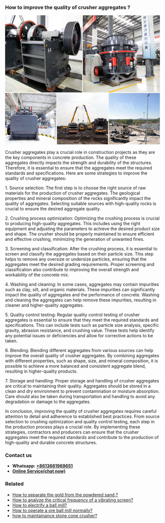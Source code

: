 <h3>How to improve the quality of crusher aggregates ?</h3><img src='1701745275.jpg' alt=''><p>Crusher aggregates play a crucial role in construction projects as they are the key components in concrete production. The quality of these aggregates directly impacts the strength and durability of the structures. Therefore, it is essential to ensure that the aggregates meet the required standards and specifications. Here are some strategies to improve the quality of crusher aggregates:</p><p>1. Source selection: The first step is to choose the right source of raw materials for the production of crusher aggregates. The geological properties and mineral composition of the rocks significantly impact the quality of aggregates. Selecting suitable sources with high-quality rocks is crucial to ensure the desired aggregate quality.</p><p>2. Crushing process optimization: Optimizing the crushing process is crucial to producing high-quality aggregates. This includes using the right equipment and adjusting the parameters to achieve the desired product size and shape. The crusher should be properly maintained to ensure efficient and effective crushing, minimizing the generation of unwanted fines.</p><p>3. Screening and classification: After the crushing process, it is essential to screen and classify the aggregates based on their particle size. This step helps to remove any oversize or undersize particles, ensuring that the aggregates meet the desired grading requirements. Proper screening and classification also contribute to improving the overall strength and workability of the concrete mix.</p><p>4. Washing and cleaning: In some cases, aggregates may contain impurities such as clay, silt, and organic materials. These impurities can significantly impact the quality of aggregates and the performance of concrete. Washing and cleaning the aggregates can help remove these impurities, resulting in cleaner and higher-quality aggregates.</p><p>5. Quality control testing: Regular quality control testing of crusher aggregates is essential to ensure that they meet the required standards and specifications. This can include tests such as particle size analysis, specific gravity, abrasion resistance, and crushing value. These tests help identify any potential issues or deficiencies and allow for corrective actions to be taken.</p><p>6. Blending: Blending different aggregates from various sources can help improve the overall quality of crusher aggregates. By combining aggregates with different properties, such as shape, size, and mineral composition, it is possible to achieve a more balanced and consistent aggregate blend, resulting in higher-quality products.</p><p>7. Storage and handling: Proper storage and handling of crusher aggregates are critical to maintaining their quality. Aggregates should be stored in a clean and dry environment to prevent contamination or moisture absorption. Care should also be taken during transportation and handling to avoid any degradation or damage to the aggregates.</p><p>In conclusion, improving the quality of crusher aggregates requires careful attention to detail and adherence to established best practices. From source selection to crushing optimization and quality control testing, each step in the production process plays a crucial role. By implementing these strategies, contractors and producers can ensure that the crusher aggregates meet the required standards and contribute to the production of high-quality and durable concrete structures.</p><h3>Contact us</h3><ul><li><strong>Whatsapp:&nbsp;<a href="https://wa.me/8613661969651">+8613661969651</a></strong></li><li><a href="https://swt.shibang-china.com/?git&amp;zhl&amp;How to improve the quality of crusher aggregates "><strong>Online Service(chat now)</strong></a></li></ul><h3>Related</h3><ul><li><a href='How to separate the gold from the powdered sand .md'>How to separate the gold from the powdered sand ?</a></li><li><a href='How to analyze the critical frequency of a vibrating screen.md'>How to analyze the critical frequency of a vibrating screen?</a></li><li><a href='How to electrify a ball mill.md'>How to electrify a ball mill?</a></li><li><a href='How to operate a ore ball mill normally.md'>How to operate a ore ball mill normally?</a></li><li><a href='how to maintainance stone cone crusher.md'>how to maintainance stone cone crusher?</a></li></ul>